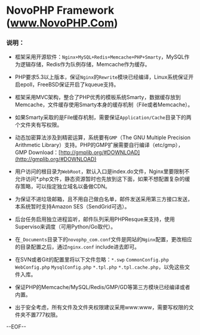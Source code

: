 NovoPHP Framework (www.NovoPHP.Com)
===================================

### 说明：

- 框架采用开源软件：`Nginx+MySQL+Redis+Memcache+PHP+Smarty`，MySQL作为逻辑存储，Redis作为队例存储，Memcache作为缓存。

- PHP要求5.3以上版本，保证`Nginx`的`Rewrite`模块已经编译，Linux系统保证开启epoll，FreeBSD保证开启了kqueue支持。

- 框架采用MVC架构，整合了PHP优秀的模板系统Smarty，数据缓存放到Memcache，文件缓存使用Smarty本身的缓存机制（File或者Memcache）。  

- 如果Smarty采取的是File缓存机制，需要保证`Application/Cache`目录下的两个文件夹有写权限。

- 动态加密算法涉及到精密运算，系统要有`GMP`（The GNU Multiple Precision Arithmetic Library）支持。PHP的GMP扩展需要自行编译（etc/gmp），GMP Download：[http://gmplib.org/#DOWNLOAD](http://gmplib.org/#DOWNLOAD)

- 用户访问的根目录为`WebRoot`，默认入口是index.do文件，Nginx里要限制不允许访问*.php文件，静态资源暂时也先放到这下面，如果不想配置复杂的缓存策略，可以指定独立域名以备做CDN。

- 为保证不进垃圾邮箱，且不用自己做白名单，邮件发送采用第三方接口发送，本系统暂时支持Amazon SES（SendGrid可选）。

- 后台任务启用独立进程监听，邮件队列采用PHPResque来支持，使用Superviso来调度（可用Python/Go取代）。

- 在`_Documents`目录下的`novophp_com.conf`文件是网站的`Nginx`配置，更改相应的目录配置之后，通过`nginx.conf` include进去即可。     

- 在SVN或者Git的配置里将以下文件忽略：`*.swp` `CommonConfig.php` `WebConfig.php` `MysqlConfig.php` `*.tpl.php` `*.tpl.cache.php`，以免这些文件入库。

- 保证PHP的Memcache/MySQL/Redis/GMP/GD等第三方模块已经编译或者内置。

- 出于安全考虑，所有文件及文件夹权限建议采用www:www，需要写权限的文件夹不置777权限。

--EOF--
